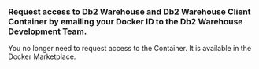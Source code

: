 ### Request access to Db2 Warehouse and Db2 Warehouse Client Container by emailing your Docker ID to the Db2 Warehouse Development Team.

   You no longer need to request access to the Container.  It is available in the Docker Marketplace.
